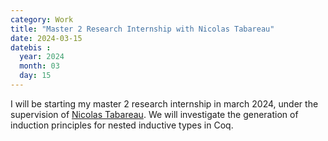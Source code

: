 ```yaml
---
category: Work
title: "Master 2 Research Internship with Nicolas Tabareau"
date: 2024-03-15
datebis :
  year: 2024
  month: 03
  day: 15
---
```


I will be starting my master 2 research internship in march 2024, under the
supervision of [Nicolas Tabareau](https://tabareau.fr/).
We will investigate the generation of induction principles for
nested inductive types in Coq.